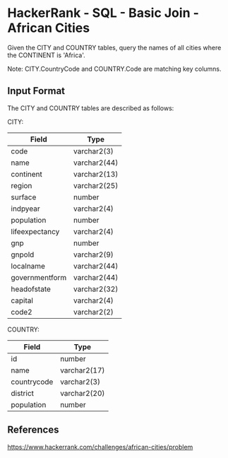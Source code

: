 # HackerRank - SQL - Basic Join - African Cities

Given the CITY and COUNTRY tables, query the names of all cities 
where the CONTINENT is 'Africa'.

Note: CITY.CountryCode and COUNTRY.Code are matching key columns.

## Input Format

The CITY and COUNTRY tables are described as follows:

CITY:

| Field          | Type         |
|----------------|--------------|
| code           | varchar2(3)  |
| name           | varchar2(44) |
| continent      | varchar2(13) |
| region         | varchar2(25) |
| surface        | number       |
| indpyear       | varchar2(4)  |
| population     | number       |
| lifeexpectancy | varchar2(4)  |
| gnp            | number       |
| gnpold         | varchar2(9)  |
| localname      | varchar2(44) |
| governmentform | varchar2(44) |
| headofstate    | varchar2(32) |
| capital        | varchar2(4)  |
| code2          | varchar2(2)  |


COUNTRY:

| Field       | Type         |
|-------------|--------------|
| id          | number       |
| name        | varchar2(17) |
| countrycode | varchar2(3)  |
| district    | varchar2(20) |
| population  | number       |


## References
https://www.hackerrank.com/challenges/african-cities/problem